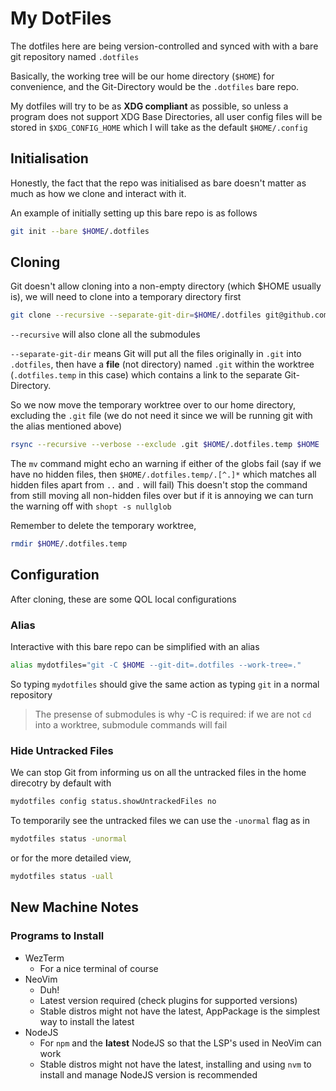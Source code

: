 # My DotFiles

The dotfiles here are being version-controlled and synced with with a bare git repository named `.dotfiles`

Basically, the working tree will be our home directory (`$HOME`) for convenience, and the Git-Directory would be the `.dotfiles` bare repo.

My dotfiles will try to be as **XDG compliant** as possible, so unless a program does not support XDG Base Directories, all user config files will be stored in `$XDG_CONFIG_HOME` which I will take as the default `$HOME/.config`

## Initialisation
Honestly, the fact that the repo was initialised as bare doesn't matter as much as how we clone and interact with it.

An example of initially setting up this bare repo is as follows
```sh
git init --bare $HOME/.dotfiles
```

## Cloning
Git doesn't allow cloning into a non-empty directory (which $HOME usually is), we will need to clone into a temporary directory first
```sh
git clone --recursive --separate-git-dir=$HOME/.dotfiles git@github.com:ye-chuan/.dotfiles.git .dotfiles.temp
```
`--recursive` will also clone all the submodules

`--separate-git-dir` means Git will put all the files originally in `.git` into `.dotfiles`, then have a **file** (not directory) named `.git` within the worktree (`.dotfiles.temp` in this case) which contains a link to the separate Git-Directory.

So we now move the temporary worktree over to our home directory, excluding the `.git` file (we do not need it since we will be running git with the alias mentioned above)

```sh
rsync --recursive --verbose --exclude .git $HOME/.dotfiles.temp $HOME
```
The `mv` command might echo an warning if either of the globs fail (say if we have no hidden files, then `$HOME/.dotfiles.temp/.[^.]*` which matches all hidden files apart from `..` and `.` will fail)
This doesn't stop the command from still moving all non-hidden files over but if it is annoying we can turn the warning off with `shopt -s nullglob`

Remember to delete the temporary worktree,
```sh
rmdir $HOME/.dotfiles.temp
```

## Configuration
After cloning, these are some QOL local configurations

### Alias
Interactive with this bare repo can be simplified with an alias
```sh
alias mydotfiles="git -C $HOME --git-dit=.dotfiles --work-tree=."
```
So typing `mydotfiles` should give the same action as typing `git` in a normal repository

> The presense of submodules is why -C is required: if we are not `cd` into a worktree, submodule commands will fail

### Hide Untracked Files
We can stop Git from informing us on all the untracked files in the home direcotry by default with
```sh
mydotfiles config status.showUntrackedFiles no
```

To temporarily see the untracked files we can use the `-unormal` flag as in
```sh
mydotfiles status -unormal
```
or for the more detailed view,
```sh
mydotfiles status -uall
```

## New Machine Notes
### Programs to Install
- WezTerm
    - For a nice terminal of course
- NeoVim
    - Duh!
    - Latest version required (check plugins for supported versions)
    - Stable distros might not have the latest, AppPackage is the simplest way to install the latest
- NodeJS
    - For `npm` and the **latest** NodeJS so that the LSP's used in NeoVim can work
    - Stable distros might not have the latest, installing and using `nvm` to install and manage NodeJS version is recommended
